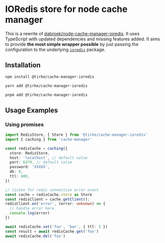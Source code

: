 # IORedis store for node cache manager

This is a rewrite of [dabroek/node-cache-manager-ioredis](https://github.com/dabroek/node-cache-manager-ioredis).
It uses TypeScript with updated dependencies and missing features added.
It aims to provide **the most simple wrapper possible** by just passing the configuration to the underlying [`ioredis`](https://github.com/luin/ioredis) package.

Installation
------------

```sh
npm install @tirke/cache-manager-ioredis
```
```sh
yarn add @tirke/cache-manager-ioredis
```
```sh
pnpm add @tirke/cache-manager-ioredis
```

Usage Examples
--------------

### Using promises

```typescript
import RedisStore, { Store } from '@tirke/cache-manager-ioredis'
import { caching } from 'cache-manager'

const redisCache = caching({
  store: RedisStore,
  host: 'localhost', // default value
  port: 6379, // default value
  password: 'XXXXX',
  db: 0,
  ttl: 600,
})

// listen for redis connection error event
const cache = redisCache.store as Store
const redisClient = cache.getClient();
redisClient.on('error', (error: unknown) => {
  // handle error here
  console.log(error)
})

await redisCache.set('foo', 'bar', { ttl: 5 })
const result = await redisCache.get('foo')
await redisCache.del('foo')
```
